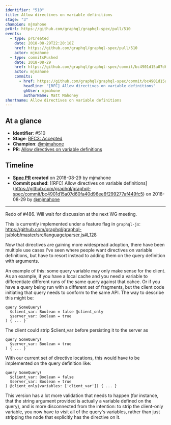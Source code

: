 ```yaml
---
identifier: "510"
title: Allow directives on variable definitions
stage: "3"
champion: mjmahone
prUrl: https://github.com/graphql/graphql-spec/pull/510
events:
  - type: prCreated
    date: 2018-08-29T22:20:18Z
    href: https://github.com/graphql/graphql-spec/pull/510
    actor: mjmahone
  - type: commitsPushed
    date: 2018-08-29
    href: https://github.com/graphql/graphql-spec/commit/bc4901d15a07d60fa40d96ee6f299277af449fc5
    actor: mjmahone
    commits:
      - href: https://github.com/graphql/graphql-spec/commit/bc4901d15a07d60fa40d96ee6f299277af449fc5
        headline: "[RFC] Allow directives on variable definitions"
        ghUser: mjmahone
        authorName: Matt Mahoney
shortname: Allow directives on variable definitions
---
```


## At a glance

- **Identifier**: #510
- **Stage**: [RFC3: Accepted](https://github.com/graphql/graphql-spec/blob/main/CONTRIBUTING.md#stage-3-accepted)
- **Champion**: [@mjmahone](https://github.com/mjmahone)
- **PR**: [Allow directives on variable definitions](https://github.com/graphql/graphql-spec/pull/510)

<!-- BEGIN_CUSTOM_TEXT -->



<!-- END_CUSTOM_TEXT -->

## Timeline

- **[Spec PR](https://github.com/graphql/graphql-spec/pull/510) created** on 2018-08-29 by mjmahone
- **Commit pushed**: [\[RFC] Allow directives on variable definitions](https://github.com/graphql/graphql-spec/commit/bc4901d15a07d60fa40d96ee6f299277af449fc5) on 2018-08-29 by [@mjmahone](https://github.com/mjmahone)

<!-- VERBATIM -->

---

Redo of #486. Will wait for discussion at the next WG meeting. 

This is currently implemented under a feature flag in `graphql-js`: https://github.com/graphql/graphql-js/blob/master/src/language/parser.js#L128

Now that directives are gaining more widespread adoption, there have been multiple use cases I've seen where people want directives on variable definitions, but have to resort instead to adding them on the query definition with arguments.

An example of this: some query variable may only make sense for the client. As an example, if you have a local cache and you need a variable to differentiate different runs of the same query against that cahce. Or if you have a query being run with a different set of fragments, but the client code initiating that query needs to conform to the same API. The way to describe this might be:

```
query SomeQuery(
  $client_var: Boolean = false @client_only
  $server_var: Boolean = true
) { ... }
```
The client could strip $client_var​ before persisting it to the server as

```
query SomeQuery(
  $server_var: Boolean = true
) { ... }
```

With our current set of directive locations, this would have to be implemented on the query definition like:

```
query SomeQuery(
  $client_var: Boolean = false
  $server_var: Boolean = true
) @client_only(variables: ['client_var']) { ... }
```

This version has a lot more validation that needs to happen (for instance, that the string argument provided is actually a variable defined on the query), and is more disconnected from the intention: to strip the client-only variable, you now have to visit all of the query's variables, rather than just stripping the node that explicitly has the directive on it.
